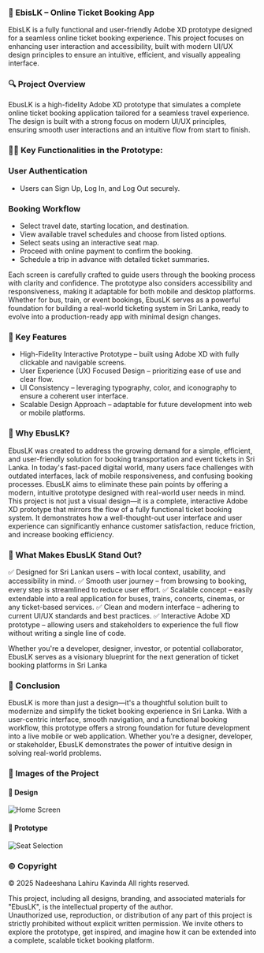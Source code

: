 ### 📱 EbisLK – Online Ticket Booking App
EbisLK is a fully functional and user-friendly Adobe XD prototype designed for a seamless online ticket booking experience. 
This project focuses on enhancing user interaction and accessibility, built with modern UI/UX design principles to ensure an intuitive, efficient, and visually appealing interface.

### 🔍 Project Overview
EbusLK is a high-fidelity Adobe XD prototype that simulates a complete online ticket booking application tailored for a seamless travel experience. The design is built with a strong focus on modern UI/UX principles, ensuring smooth user interactions and an intuitive flow from start to finish.

### 🧑‍💻 Key Functionalities in the Prototype:

### User Authentication
- Users can Sign Up, Log In, and Log Out securely.

### Booking Workflow
- Select travel date, starting location, and destination.
- View available travel schedules and choose from listed options.
- Select seats using an interactive seat map.
- Proceed with online payment to confirm the booking.
- Schedule a trip in advance with detailed ticket summaries.

Each screen is carefully crafted to guide users through the booking process with clarity and confidence. 
The prototype also considers accessibility and responsiveness, making it adaptable for both mobile and desktop platforms.
Whether for bus, train, or event bookings, EbusLK serves as a powerful foundation for building a real-world ticketing system in Sri Lanka, ready to evolve into a production-ready app with minimal design changes.

### 🎯 Key Features
- High-Fidelity Interactive Prototype – built using Adobe XD with fully clickable and navigable screens.
- User Experience (UX) Focused Design – prioritizing ease of use and clear flow.
- UI Consistency – leveraging typography, color, and iconography to ensure a coherent user interface.
- Scalable Design Approach – adaptable for future development into web or mobile platforms.

### 🚀 Why EbusLK?
EbusLK was created to address the growing demand for a simple, efficient, and user-friendly solution for booking transportation and event tickets in Sri Lanka. 
In today's fast-paced digital world, many users face challenges with outdated interfaces, lack of mobile responsiveness, and confusing booking processes. 
EbusLK aims to eliminate these pain points by offering a modern, intuitive prototype designed with real-world user needs in mind.
This project is not just a visual design—it is a complete, interactive Adobe XD prototype that mirrors the flow of a fully functional ticket booking system. 
It demonstrates how a well-thought-out user interface and user experience can significantly enhance customer satisfaction, reduce friction, and increase booking efficiency.

### 🎯 What Makes EbusLK Stand Out?
✅ Designed for Sri Lankan users – with local context, usability, and accessibility in mind.
✅ Smooth user journey – from browsing to booking, every step is streamlined to reduce user effort.
✅ Scalable concept – easily extendable into a real application for buses, trains, concerts, cinemas, or any ticket-based services.
✅ Clean and modern interface – adhering to current UI/UX standards and best practices.
✅ Interactive Adobe XD prototype – allowing users and stakeholders to experience the full flow without writing a single line of code.

Whether you're a developer, designer, investor, or potential collaborator, EbusLK serves as a visionary blueprint for the next generation of ticket booking platforms in Sri Lanka

### 🎯 Conclusion
EbusLK is more than just a design—it's a thoughtful solution built to modernize and simplify the ticket booking experience in Sri Lanka. 
With a user-centric interface, smooth navigation, and a functional booking workflow, this prototype offers a strong foundation for future development into a live mobile or web application. 
Whether you're a designer, developer, or stakeholder, EbusLK demonstrates the power of intuitive design in solving real-world problems.

### 📸 Images of the Project
#### 🔹 Design
![Home Screen](./assets/design.png)

#### 🔹 Prototype
![Seat Selection](./assets/prototype.png)


### ©️ Copyright
© 2025 Nadeeshana Lahiru Kavinda
All rights reserved.

This project, including all designs, branding, and associated materials for "EbusLK", is the intellectual property of the author.  
Unauthorized use, reproduction, or distribution of any part of this project is strictly prohibited without explicit written permission.
We invite others to explore the prototype, get inspired, and imagine how it can be extended into a complete, scalable ticket booking platform.

